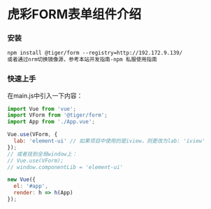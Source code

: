 # 虎彩FORM表单组件介绍


### 安装

```html
npm install @tiger/form --registry=http://192.172.9.139/
或者通过nrm切换镜像源，参考本站开发指南-npm 私服使用指南
```

### 快速上手

在main.js中引入一下内容：
```js
import Vue from 'vue';
import VForm from '@tiger/form';
import App from './App.vue';

Vue.use(VForm, {
  lab: 'element-ui' // 如果项目中使用的是iview，则更改为lab: 'iview'
});
// 或者挂到全局window上：
// Vue.use(VForm);
// window.componentLib = 'element-ui'

new Vue({
  el: '#app',
  render: h => h(App)
});
```
